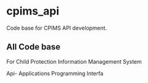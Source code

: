 # cpims_api
Code base for CPIMS API development.

## All Code base
For Child Protection Information Management System 

Api- Applications Programming Interfa
